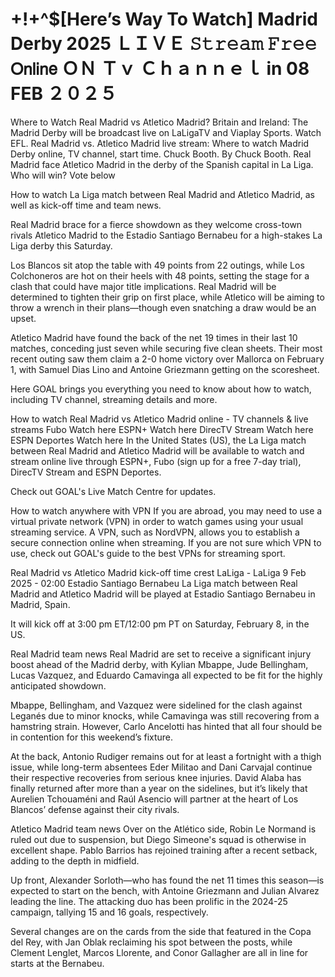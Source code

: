 # +!+^$[Here’s Way To Watch] Madrid Derby 2025 ＬＩＶＥ 𝚂𝚝𝚛𝚎𝚊𝚖 𝙵𝚛𝚎𝚎 𝖮𝗇𝗅𝗂𝗇𝖾 ＯＮ Ｔｖ Ｃｈａｎｎｅｌ in 08 FEB ２０２５

Where to Watch Real Madrid vs Atletico Madrid? Britain and Ireland: The Madrid Derby will be broadcast live on LaLigaTV and Viaplay Sports. Watch EFL. Real Madrid vs. Atletico Madrid live stream: Where to watch Madrid Derby online, TV channel, start time. Chuck Booth. By Chuck Booth. Real Madrid face Atletico Madrid in the derby of the Spanish capital in La Liga. Who will win? Vote below

How to watch La Liga match between Real Madrid and Atletico Madrid, as well as kick-off time and team news.

Real Madrid brace for a fierce showdown as they welcome cross-town rivals Atletico Madrid to the Estadio Santiago Bernabeu for a high-stakes La Liga derby this Saturday.

Los Blancos sit atop the table with 49 points from 22 outings, while Los Colchoneros are hot on their heels with 48 points, setting the stage for a clash that could have major title implications. Real Madrid will be determined to tighten their grip on first place, while Atletico will be aiming to throw a wrench in their plans—though even snatching a draw would be an upset.

Atletico Madrid have found the back of the net 19 times in their last 10 matches, conceding just seven while securing five clean sheets. Their most recent outing saw them claim a 2-0 home victory over Mallorca on February 1, with Samuel Dias Lino and Antoine Griezmann getting on the scoresheet.

Here GOAL brings you everything you need to know about how to watch, including TV channel, streaming details and more.

How to watch Real Madrid vs Atletico Madrid online - TV channels & live streams
	Fubo	Watch here
	ESPN+	Watch here
	DirecTV Stream	Watch here
	ESPN Deportes	Watch here
In the United States (US), the La Liga match between Real Madrid and Atletico Madrid will be available to watch and stream online live through ESPN+, Fubo (sign up for a free 7-day trial), DirecTV Stream and ESPN Deportes.

Check out GOAL's Live Match Centre for updates.

How to watch anywhere with VPN
If you are abroad, you may need to use a virtual private network (VPN) in order to watch games using your usual streaming service. A VPN, such as NordVPN, allows you to establish a secure connection online when streaming. If you are not sure which VPN to use, check out GOAL's guide to the best VPNs for streaming sport.

Real Madrid vs Atletico Madrid kick-off time
crest
LaLiga - LaLiga
9 Feb 2025 - 02:00
Estadio Santiago Bernabeu
La Liga match between Real Madrid and Atletico Madrid will be played at Estadio Santiago Bernabeu in Madrid, Spain.

It will kick off at 3:00 pm ET/12:00 pm PT on Saturday, February 8, in the US.

Real Madrid team news
Real Madrid are set to receive a significant injury boost ahead of the Madrid derby, with Kylian Mbappe, Jude Bellingham, Lucas Vazquez, and Eduardo Camavinga all expected to be fit for the highly anticipated showdown.

Mbappe, Bellingham, and Vazquez were sidelined for the clash against Leganés due to minor knocks, while Camavinga was still recovering from a hamstring strain. However, Carlo Ancelotti has hinted that all four should be in contention for this weekend’s fixture.

At the back, Antonio Rudiger remains out for at least a fortnight with a thigh issue, while long-term absentees Eder Militao and Dani Carvajal continue their respective recoveries from serious knee injuries. David Alaba has finally returned after more than a year on the sidelines, but it’s likely that Aurelien Tchouaméni and Raúl Asencio will partner at the heart of Los Blancos’ defense against their city rivals.

Atletico Madrid team news
Over on the Atlético side, Robin Le Normand is ruled out due to suspension, but Diego Simeone's squad is otherwise in excellent shape. Pablo Barrios has rejoined training after a recent setback, adding to the depth in midfield.

Up front, Alexander Sorloth—who has found the net 11 times this season—is expected to start on the bench, with Antoine Griezmann and Julian Alvarez leading the line. The attacking duo has been prolific in the 2024-25 campaign, tallying 15 and 16 goals, respectively.

Several changes are on the cards from the side that featured in the Copa del Rey, with Jan Oblak reclaiming his spot between the posts, while Clement Lenglet, Marcos Llorente, and Conor Gallagher are all in line for starts at the Bernabeu.
